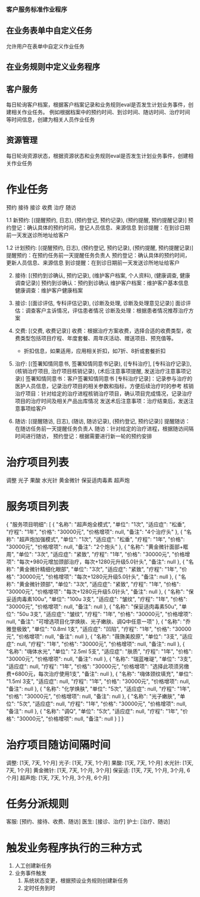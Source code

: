 ### 客户服务标准作业程序

## 在业务表单中自定义任务
允许用户在表单中自定义作业任务


## 在业务规则中定义业务程序

## 客户服务
每日轮询客户档案，根据客户档案记录和业务规则eval是否发生计划业务事件，创建相关作业任务。
例如根据档案中的预约时间、到诊时间、随访时间、治疗时间等时间信息，创建为相关人员作业任务

## 资源管理
每日轮询资源状态，根据资源状态和业务规则eval是否发生计划业务事件，创建相关作业任务

# 作业任务
预约
接待
接诊
收费
治疗
随访

1.1 新预约: [(提醒预约, 日志), (预约登记, 预约记录), (预约提醒, 预约提醒记录)]
预约登记：确认具体的预约时间，登记人员信息、来源信息
到诊提醒：在到诊日期前一天发送诊所地址给客户

1.2 计划预约: [(提醒预约, 日志), (预约登记, 预约记录), (预约提醒, 预约提醒记录)]
提醒预约：在预约任务前一天提醒任务负责人
预约登记：确认具体的预约时间，更新人员信息、来源信息
到诊提醒：在到诊日期前一天发送诊所地址给客户

2. 接待: [(预约到诊确认, 预约记录), (维护客户档案, 个人资料), (健康调查, 健康调查记录)]
预约到诊确认：预约到诊确认
维护客户档案：维护客户基本信息
健康调查：维护客户健康档案

3. 接诊: [(面诊评估, 专科评估记录), (诊断及处理, 诊断及处理意见记录)]
面诊评估：调查客户主诉情况，评估患者情况
诊断及处理：根据患者情况推荐治疗方案

4. 交费: [(交费, 收费记录)]
收费：根据治疗方案收费，选择合适的收费类型，收费类型包括项目疗程、年度套餐、周年庆活动、赠送项目、预充值等。
    - 折扣信息，如果适用，应用相关折扣，如7折、8折或套餐折扣

5. 治疗: [(签署知情同意书, 签署知情同意书记录), ([专科治疗], [专科治疗记录]), (核销治疗项目, 治疗项目核销记录), (术后注意事项提醒, 发送治疗注意事项记录)]
签署知情同意书：客户签署知情同意书
[专科治疗记录]：记录参与治疗的医护人员信息，记录治疗项目的相关参数和指标，方便后续治疗时的参考
核销治疗项目：针对给定的治疗进程核销治疗项目，确认项目完成情况，记录治疗项目的治疗时间及相关产品出库情况
发送术后注意事项：治疗结束后，发送注意事项给客户

6. 随访: [(提醒随访, 日志), (随访, 随访记录), (预约登记, 预约记录)]
提醒随访：在随访任务前一天提醒任务负责人
随访：针对给定的治疗进程，根据随访间隔时间进行随访，
预约登记：根据需要进行新一轮的预约安排

# 治疗项目列表
调整
光子
果酸
水光针
黄金微针
保妥适肉毒素
超声炮

# 服务项目列表
{
  "服务项目明细": [
    {
      "名称": "超声炮全模式",
      "单位": "1次",
      "适应症": "松垂",
      "疗程": "1年",
      "价格": "30000元",
      "价格增项": null,
      "备注": "4个治疗头"
    },
    {
      "名称": "超声炮加强模式",
      "单位": "1次",
      "适应症": "松垂",
      "疗程": "1年",
      "价格": "30000元",
      "价格增项": null,
      "备注": "2个炮头"
    },
    {
      "名称": "黄金微针面部+眶周",
      "单位": "3次",
      "适应症": "紧致",
      "疗程": "1年",
      "价格": "30000元",
      "价格增项": "每次+980元增加颈部治疗，每次+1280元升级5.0针头",
      "备注": null
    },
    {
      "名称": "黄金微针精细化眼部",
      "单位": "3次",
      "适应症": "紧致",
      "疗程": "1年",
      "价格": "30000元",
      "价格增项": "每次+1280元升级5.0针头",
      "备注": null
    },
    {
      "名称": "黄金微针颈部",
      "单位": "3次",
      "适应症": "紧致",
      "疗程": "1年",
      "价格": "30000元",
      "价格增项": "每次+1280元升级5.0针头",
      "备注": null
    },
    {
      "名称": "保妥适肉毒素100u",
      "单位": "100u 3支",
      "适应症": "皱纹",
      "疗程": "1年",
      "价格": "30000元",
      "价格增项": null,
      "备注": null
    },
    {
      "名称": "保妥适肉毒素50u",
      "单位": "50u 3支",
      "适应症": "皱纹",
      "疗程": "1年",
      "价格": "30000元",
      "价格增项": null,
      "备注": "可增选项目化学焕肤、光子嫩肤、调Q中任意一项"
    },
    {
      "名称": "乔雅登极致",
      "单位": "0.8ml 1支",
      "适应症": "凹陷",
      "疗程": "1年",
      "价格": "30000元",
      "价格增项": null,
      "备注": null
    },
    {
      "名称": "薇旖美胶原",
      "单位": "3支",
      "适应症": null,
      "疗程": "1年",
      "价格": "30000元",
      "价格增项": null,
      "备注": null
    },
    {
      "名称": "嗨体水光",
      "单位": "2.5ml 5支",
      "适应症": "肤质",
      "疗程": "1年",
      "价格": "30000元",
      "价格增项": null,
      "备注": null
    },
    {
      "名称": "瑞蓝唯瑅",
      "单位": "3支",
      "适应症": null,
      "疗程": "1年",
      "价格": "30000元",
      "价格增项": "选择此项须另缴费+6800元，每次治疗使用1支",
      "备注": null
    },
    {
      "名称": "嗨体颈纹填充",
      "单位": "1.5ml 3支",
      "适应症": null,
      "疗程": "1年",
      "价格": "30000元",
      "价格增项": null,
      "备注": null
    },
    {
      "名称": "化学焕肤",
      "单位": "5次",
      "适应症": null,
      "疗程": "1年",
      "价格": "30000元",
      "价格增项": null,
      "备注": null
    },
    {
      "名称": "光子嫩肤",
      "单位": "5次",
      "适应症": null,
      "疗程": "1年",
      "价格": "30000元",
      "价格增项": null,
      "备注": null
    },
    {
      "名称": "调Q",
      "单位": "5次",
      "适应症": null,
      "疗程": "1年",
      "价格": "30000元",
      "价格增项": null,
      "备注": null
    }
  ]
}


# 治疗项目随访间隔时间
调整: [1天, 7天, 1个月]
光子: [1天, 7天, 1个月]
果酸: [1天, 7天, 1个月]
水光针: [1天, 7天, 1个月]
黄金微针: [1天, 7天, 1个月, 3个月]
保妥适: [1天, 7天, 1个月, 3个月, 6个月]
超声炮: [1天, 7天, 1个月, 3个月, 6个月]

# 任务分派规则
客服: [预约、接待、收费、随访]
医生: [接诊、治疗]
护士: [治疗、随访]

# 触发业务程序执行的三种方式
1. 人工创建新任务
2. 业务事件触发
    1) 系统状态变更，根据预设业务规则创建新任务
    2) 定时任务到时
